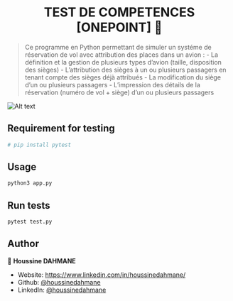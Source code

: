 <h1 align="center">TEST DE COMPETENCES [ONEPOINT] 👋</h1>
<p>
</p>

> Ce programme en Python permettant de simuler un systéme de réservation de vol avec attribution des places dans un avion :
    - La définition et la gestion de plusieurs types d’avion (taille, disposition des sièges)
    - L’attribution des sièges à un ou plusieurs passagers en tenant compte des sièges déjà attribués
    - La modification du siège d’un ou plusieurs passagers
    - L’impression des détails de la réservation (numéro de vol + siège) d’un ou plusieurs passagers


![Alt text](https://github.com/houssinedahmane/OnePoint_test_de_comp-tences/tree/main/assets/images/menu.PNG?raw=true "Menu de  systéme de resérvation")


## Requirement for testing
```sh
# pip install pytest 
```

## Usage

```sh
python3 app.py
```

## Run tests

```sh
pytest test.py
```

## Author

👤 **Houssine DAHMANE**

* Website: https://www.linkedin.com/in/houssinedahmane/
* Github: [@houssinedahmane](https://github.com/houssinedahmane)
* LinkedIn: [@houssinedahmane](https://linkedin.com/in/houssinedahmane)

